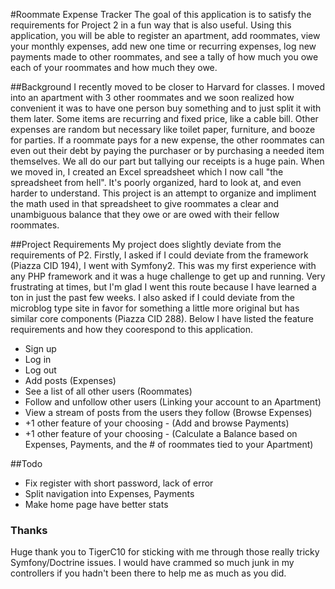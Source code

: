 #Roommate Expense Tracker
The goal of this application is to satisfy the requirements for Project 2 in a fun way that is also useful. Using this application, you will be able to register an apartment, add roommates, view your monthly expenses, add new one time or recurring expenses, log new payments made to other roommates, and see a tally of how much you owe each of your roommates and how much they owe.

##Background
I recently moved to be closer to Harvard for classes. I moved into an apartment with 3 other roommates and we soon realized how convenient it was to have one person buy something and to just split it with them later. Some items are recurring and fixed price, like a cable bill. Other expenses are random but necessary like toilet paper, furniture, and booze for parties. If a roommate pays for a new expense, the other roommates can even out their debt by paying the purchaser or by purchasing a needed item themselves. We all do our part but tallying our receipts is a huge pain. When we moved in, I created an Excel spreadsheet which I now call "the spreadsheet from hell". It's poorly organized, hard to look at, and even harder to understand. This project is an attempt to organize and impliment the math used in that spreadsheet to give roommates a clear and unambiguous balance that they owe or are owed with their fellow roommates.

##Project Requirements
My project does slightly deviate from the requirements of P2. Firstly, I asked if I could deviate from the framework (Piazza CID 194), I went with Symfony2. This was my first experience with any PHP framework and it was a huge challenge to get up and running. Very frustrating at times, but I'm glad I went this route because I have learned a ton in just the past few weeks. I also asked if I could deviate from the microblog type site in favor for something a little more original but has similar core components (Piazza CID 288). Below I have listed the feature requirements and how they coorespond to this application.

- Sign up
- Log in
- Log out
- Add posts (Expenses)
- See a list of all other users (Roommates)
- Follow and unfollow other users (Linking your account to an Apartment)
- View a stream of posts from the users they follow (Browse Expenses)
- +1 other feature of your choosing - (Add and browse Payments)
- +1 other feature of your choosing - (Calculate a Balance based on Expenses, Payments, and the # of roommates tied to your Apartment)

##Todo
- Fix register with short password, lack of error
- Split navigation into Expenses, Payments
- Make home page have better stats

### Thanks
Huge thank you to TigerC10 for sticking with me through those really tricky Symfony/Doctrine issues. I would have crammed so much junk in my controllers if you hadn't been there to help me as much as you did.

